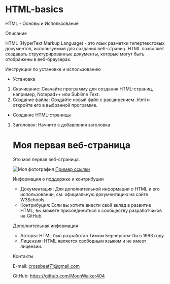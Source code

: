 # HTML-basics
 
HTML - Основы и Использование

Описание

HTML (HyperText Markup Language) - это язык разметки гипертекстовых документов, 
используемый для создания веб-страниц. HTML позволяет создавать структурированные 
документы, которые могут быть отображены в веб-браузерах.


Инструкции по установке и использованию

- Установка
1. Скачивание: Скачайте программу для создания HTML-страниц, например, Notepad++ или Sublime Text.
2. Создание файла: Создайте новый файл с расширением .html и откройте его в выбранной программе.

- Создание HTML-страницы
1. Заголовок: Начните с добавления заголовка <title>, который будет отображаться в заголовке браузера.
2. Теги: Используйте теги <p>, <h1>, <h2>, <img>, <a> и другие для форматирования текста и добавления изображений.
3. Свойства: Используйте атрибуты для добавления дополнительной информации к тегам, например, href для ссылок.


Пример использования

<!DOCTYPE html>
<html>
<head>
    <title>Моя первая веб-страница</title>
</head>
<body>
    <h1>Моя первая веб-страница</h1>
    <p>Это моя первая веб-страница.</p>
    <img src="image.jpg" alt="Моя фотография">
    <a href="https://www.example.com">Пример ссылки</a>
</body>
</html>


Информация о поддержке и контрибуции

- Документация: Для дополнительной информации о HTML и его использовании, см. официальную документацию на сайте W3Schools.
- Контрибуция: Если вы хотите внести свой вклад в развитие HTML, вы можете присоединиться к сообществу разработчиков на GitHub.


Дополнительная информация

- Авторы: HTML был разработан Тимом Бернерсом-Ли в 1993 году.
- Лицензия: HTML является свободным языком и не имеет лицензии.


Контакты

E-mail: crossbeat71@gmail.com

GitHub: https://github.com/MoonWalker404



